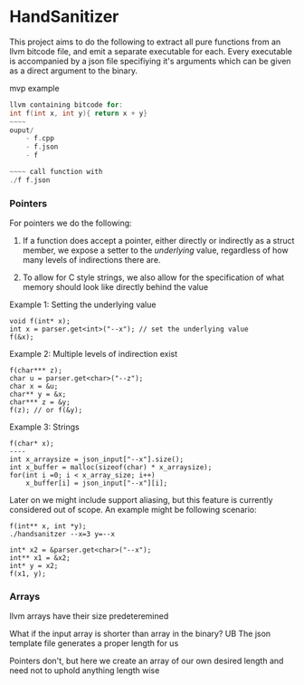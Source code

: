 # HandSanitizer



This project aims to do the following to extract all pure functions from an llvm bitcode file, and emit a separate executable for each.
Every executable is accompanied by a json file specifiying it's arguments which can be given as a direct argument to the binary.

mvp example 

```c
llvm containing bitcode for: 
int f(int x, int y){ return x + y}
~~~~
ouput/
    - f.cpp
    - f.json
    - f

~~~~ call function with
./f f.json
```


### Pointers
For pointers we do the following:
1. If a function does accept a pointer, either directly or indirectly as a struct member,
   we expose a setter to the _underlying_ value, regardless of how many levels of indirections there are.

2. To allow for C style strings, we also allow for the specification of what memory should look like directly behind the value


Example 1: Setting the underlying value
```
void f(int* x);
int x = parser.get<int>("--x"); // set the underlying value
f(&x);
```

Example 2: Multiple levels of indirection exist
```
f(char*** z);
char u = parser.get<char>("--z");
char x = &u;
char** y = &x;
char*** z = &y; 
f(z); // or f(&y);
```

Example 3: Strings
```
f(char* x);
----
int x_arraysize = json_input["--x"].size();
int x_buffer = malloc(sizeof(char) * x_arraysize);
for(int i =0; i < x_array_size; i++)
    x_buffer[i] = json_input["--x"][i]; 
```

Later on we might include support aliasing, but this feature is currently considered out of scope. An example might be following scenario:
```
f(int** x, int *y);
./handsanitzer --x=3 y=--x

int* x2 = &parser.get<char>("--x");
int** x1 = &x2;
int* y = x2;
f(x1, y);
```



### Arrays
llvm arrays have their size predeteremined

What if the input array is shorter than array in the binary? UB 
The json template file generates a proper length for us 

Pointers don't, 
but here we create an array of our own desired length and need not to uphold anything length wise 


